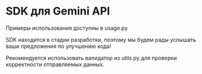 # SDK для Gemini API

Примеры использования доступны в usage.py

SDK находится в стадии разработки, поэтому мы будем рады услышать ваши предложения по улучшению кода!

Рекомендуется использовать валидатор из utils.py для проверки корректности отправляемых данных.
